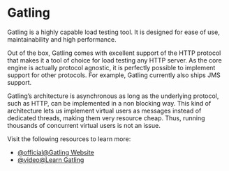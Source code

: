 # Gatling

Gatling is a highly capable load testing tool. It is designed for ease of use, maintainability and high performance.

Out of the box, Gatling comes with excellent support of the HTTP protocol that makes it a tool of choice for load testing any HTTP server. As the core engine is actually protocol agnostic, it is perfectly possible to implement support for other protocols. For example, Gatling currently also ships JMS support.

Gatling’s architecture is asynchronous as long as the underlying protocol, such as HTTP, can be implemented in a non blocking way. This kind of architecture lets us implement virtual users as messages instead of dedicated threads, making them very resource cheap. Thus, running thousands of concurrent virtual users is not an issue.

Visit the following resources to learn more:

- [@official@Gatling Website](https://gatling.io/)
- [@video@Learn Gatling](https://www.youtube.com/playlist?list=PLJ9A48W0kpRJE6s8I1MjWm-z8BGbUYNCw)
